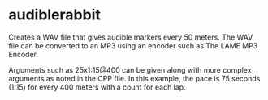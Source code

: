 # audiblerabbit
Creates a WAV file that gives audible markers every 50 meters.  The WAV file can be converted to an MP3 using an encoder such as The LAME MP3 Encoder.

Arguments such as 25x1:15@400 can be given along with more complex arguments as noted in the CPP file.  In this example, the pace is 75 seconds (1:15) for every 400 meters with a count for each lap.
